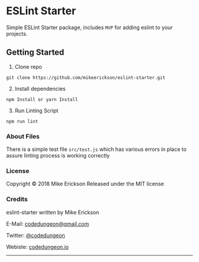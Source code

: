 # ESLint Starter
Simple ESLint Starter package, includes `MVP` for adding eslint to your projects.

## Getting Started

1. Clone repo

```
git clone https://github.com/mikeerickson/eslint-starter.git
```

2. Install dependencies

```
npm Install or yarn Install
```

3. Run Linting Script

```
npm run lint
```

### About Files
There is a simple test file `src/test.js` which has various errors in place to assure linting process is working correctly

### License

Copyright &copy; 2018 Mike Erickson
Released under the MIT license

### Credits

eslint-starter written by Mike Erickson

E-Mail: [codedungeon@gmail.com](mailto:codedungeon@gmail.com)

Twitter: [@codedungeon](http://twitter.com/codedungeon)

Webiste: [codedungeon.io](https://codedungeon.io)

***